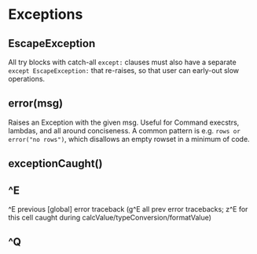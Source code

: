 #  Exceptions

## EscapeException

All try blocks with catch-all `except:` clauses must also have a separate `except EscapeException:` that re-raises, so that user can early-out slow operations.

## error(msg)

Raises an Exception with the given msg.  Useful for Command execstrs, lambdas, and all around conciseness.
A common pattern is e.g. `rows or error("no rows")`, which disallows an empty rowset in a minimum of code.

## exceptionCaught()

## ^E
   ^E previous [global] error traceback (g^E all prev error tracebacks; z^E for this cell caught during calcValue/typeConversion/formatValue)
## ^Q

